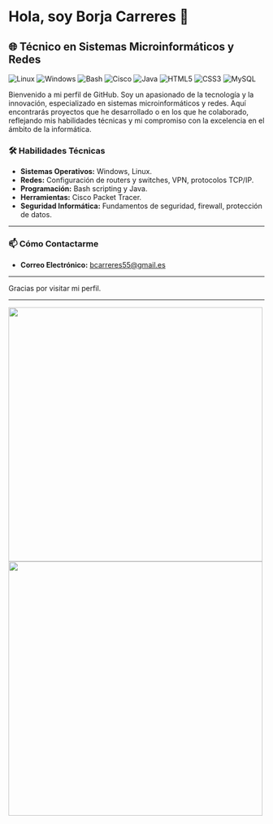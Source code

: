 # Hola, soy Borja Carreres  👋

## 🌐 Técnico en Sistemas Microinformáticos y Redes

![Linux](https://img.shields.io/badge/Linux-FCC624?style=for-the-badge&logo=linux&logoColor=black)
![Windows](https://img.shields.io/badge/Windows-0078D6?style=for-the-badge&logo=windows&logoColor=white)
![Bash](https://img.shields.io/badge/Bash-4EAA25?style=for-the-badge&logo=gnu-bash&logoColor=white)
![Cisco](https://img.shields.io/badge/Cisco-1BA0D7?style=for-the-badge&logo=cisco&logoColor=white)
![Java](https://img.shields.io/badge/Java-ED8B00?style=for-the-badge&logo=openjdk&logoColor=white)
![HTML5](https://img.shields.io/badge/HTML5-E34F26?style=for-the-badge&logo=html5&logoColor=white)
![CSS3](https://img.shields.io/badge/CSS3-1572B6?style=for-the-badge&logo=css3&logoColor=white)
![MySQL](https://img.shields.io/badge/mysql-4479A1.svg?style=for-the-badge&logo=mysql&logoColor=white)



Bienvenido a mi perfil de GitHub. Soy un apasionado de la tecnología y la innovación, especializado en sistemas microinformáticos y redes. Aquí encontrarás proyectos que he desarrollado o en los que he colaborado, reflejando mis habilidades técnicas y mi compromiso con la excelencia en el ámbito de la informática.

### 🛠 Habilidades Técnicas

- **Sistemas Operativos:** Windows, Linux.
- **Redes:** Configuración de routers y switches, VPN, protocolos TCP/IP.
- **Programación:** Bash scripting y Java.
- **Herramientas:** Cisco Packet Tracer.
- **Seguridad Informática:** Fundamentos de seguridad, firewall, protección de datos.
---
### 📫 Cómo Contactarme
- **Correo Electrónico:** bcarreres55@gmail.es
---

Gracias por visitar mi perfil.

---

<img src="https://github-readme-stats.vercel.app/api?username=BorjaCarreresMompo&show_icons=true&theme=transparent" width="500"/><img src="https://github-readme-stats.vercel.app/api/top-langs/?username=BorjaCarreresMompo&layout=compact&theme=radical" width="500"/>



